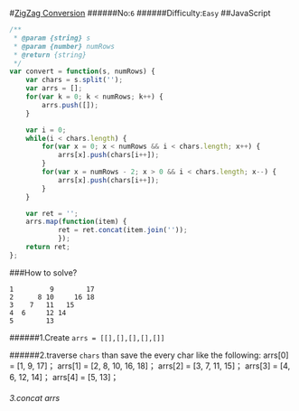 #[ZigZag Conversion](https://leetcode.com/problems/zigzag-conversion/)
######No:`6`
######Difficulty:`Easy`
##JavaScript

```javascript
/**
 * @param {string} s
 * @param {number} numRows
 * @return {string}
 */
var convert = function(s, numRows) {
    var chars = s.split('');
    var arrs = [];
    for(var k = 0; k < numRows; k++) {
        arrs.push([]);
    }

    var i = 0;
    while(i < chars.length) {
        for(var x = 0; x < numRows && i < chars.length; x++) {
            arrs[x].push(chars[i++]);
        }
        for(var x = numRows - 2; x > 0 && i < chars.length; x--) {
            arrs[x].push(chars[i++]);
        }
    }

    var ret = '';
    arrs.map(function(item) {
            ret = ret.concat(item.join(''));
            });
    return ret;
};
```
###How to solve?
```
1         9        17
2      8 10     16 18
3    7   11   15
4  6     12 14
5        13
```

######1.Create `arrs = [[],[],[],[],[]]`

######2.traverse `chars` than save the every char like the following:
arrs[0] = [1, 9, 17]；
arrs[1] = [2, 8, 10, 16, 18]；
arrs[2] = [3, 7, 11, 15]；
arrs[3] = [4, 6, 12, 14]；
arrs[4] = [5, 13]；

###### 3.concat arrs
